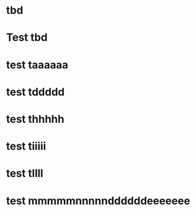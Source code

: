 # tbd

# Test tbd
# test taaaaaa
# test tddddd
# test thhhhh
# test tiiiii
# test tllll
# test mmmmmnnnnnddddddeeeeeee

